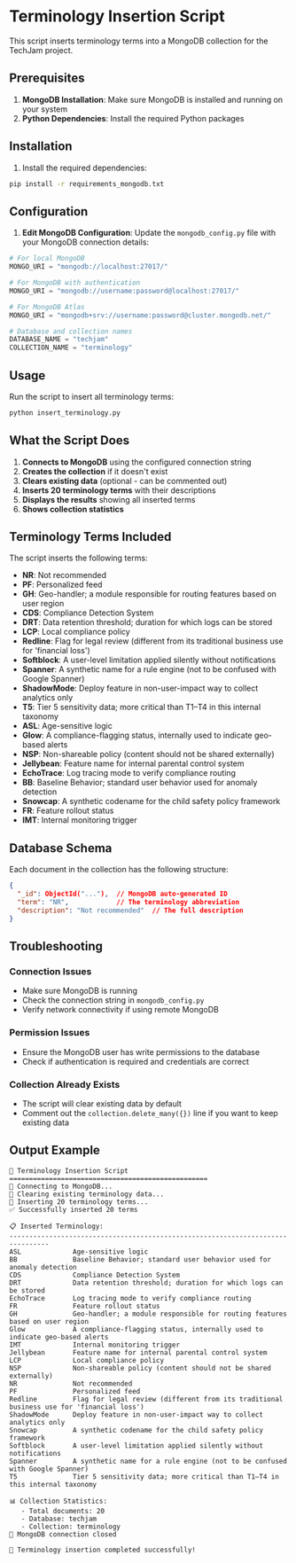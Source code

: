 # Terminology Insertion Script

This script inserts terminology terms into a MongoDB collection for the TechJam project.

## Prerequisites

1. **MongoDB Installation**: Make sure MongoDB is installed and running on your system
2. **Python Dependencies**: Install the required Python packages

## Installation

1. Install the required dependencies:
```bash
pip install -r requirements_mongodb.txt
```

## Configuration

1. **Edit MongoDB Configuration**: Update the `mongodb_config.py` file with your MongoDB connection details:

```python
# For local MongoDB
MONGO_URI = "mongodb://localhost:27017/"

# For MongoDB with authentication
MONGO_URI = "mongodb://username:password@localhost:27017/"

# For MongoDB Atlas
MONGO_URI = "mongodb+srv://username:password@cluster.mongodb.net/"

# Database and collection names
DATABASE_NAME = "techjam"
COLLECTION_NAME = "terminology"
```

## Usage

Run the script to insert all terminology terms:

```bash
python insert_terminology.py
```

## What the Script Does

1. **Connects to MongoDB** using the configured connection string
2. **Creates the collection** if it doesn't exist
3. **Clears existing data** (optional - can be commented out)
4. **Inserts 20 terminology terms** with their descriptions
5. **Displays the results** showing all inserted terms
6. **Shows collection statistics**

## Terminology Terms Included

The script inserts the following terms:

- **NR**: Not recommended
- **PF**: Personalized feed
- **GH**: Geo-handler; a module responsible for routing features based on user region
- **CDS**: Compliance Detection System
- **DRT**: Data retention threshold; duration for which logs can be stored
- **LCP**: Local compliance policy
- **Redline**: Flag for legal review (different from its traditional business use for 'financial loss')
- **Softblock**: A user-level limitation applied silently without notifications
- **Spanner**: A synthetic name for a rule engine (not to be confused with Google Spanner)
- **ShadowMode**: Deploy feature in non-user-impact way to collect analytics only
- **T5**: Tier 5 sensitivity data; more critical than T1–T4 in this internal taxonomy
- **ASL**: Age-sensitive logic
- **Glow**: A compliance-flagging status, internally used to indicate geo-based alerts
- **NSP**: Non-shareable policy (content should not be shared externally)
- **Jellybean**: Feature name for internal parental control system
- **EchoTrace**: Log tracing mode to verify compliance routing
- **BB**: Baseline Behavior; standard user behavior used for anomaly detection
- **Snowcap**: A synthetic codename for the child safety policy framework
- **FR**: Feature rollout status
- **IMT**: Internal monitoring trigger

## Database Schema

Each document in the collection has the following structure:

```json
{
  "_id": ObjectId("..."),  // MongoDB auto-generated ID
  "term": "NR",            // The terminology abbreviation
  "description": "Not recommended"  // The full description
}
```

## Troubleshooting

### Connection Issues
- Make sure MongoDB is running
- Check the connection string in `mongodb_config.py`
- Verify network connectivity if using remote MongoDB

### Permission Issues
- Ensure the MongoDB user has write permissions to the database
- Check if authentication is required and credentials are correct

### Collection Already Exists
- The script will clear existing data by default
- Comment out the `collection.delete_many({})` line if you want to keep existing data

## Output Example

```
🚀 Terminology Insertion Script
==================================================
🔌 Connecting to MongoDB...
🧹 Clearing existing terminology data...
📝 Inserting 20 terminology terms...
✅ Successfully inserted 20 terms

📋 Inserted Terminology:
--------------------------------------------------------------------------------
ASL             Age-sensitive logic
BB              Baseline Behavior; standard user behavior used for anomaly detection
CDS             Compliance Detection System
DRT             Data retention threshold; duration for which logs can be stored
EchoTrace       Log tracing mode to verify compliance routing
FR              Feature rollout status
GH              Geo-handler; a module responsible for routing features based on user region
Glow            A compliance-flagging status, internally used to indicate geo-based alerts
IMT             Internal monitoring trigger
Jellybean       Feature name for internal parental control system
LCP             Local compliance policy
NSP             Non-shareable policy (content should not be shared externally)
NR              Not recommended
PF              Personalized feed
Redline         Flag for legal review (different from its traditional business use for 'financial loss')
ShadowMode      Deploy feature in non-user-impact way to collect analytics only
Snowcap         A synthetic codename for the child safety policy framework
Softblock       A user-level limitation applied silently without notifications
Spanner         A synthetic name for a rule engine (not to be confused with Google Spanner)
T5              Tier 5 sensitivity data; more critical than T1–T4 in this internal taxonomy

📊 Collection Statistics:
   - Total documents: 20
   - Database: techjam
   - Collection: terminology
🔌 MongoDB connection closed

🎉 Terminology insertion completed successfully!
```
